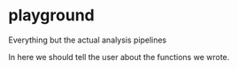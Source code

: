 # playground
Everything but the actual analysis pipelines

In here we should tell the user about the functions we wrote.